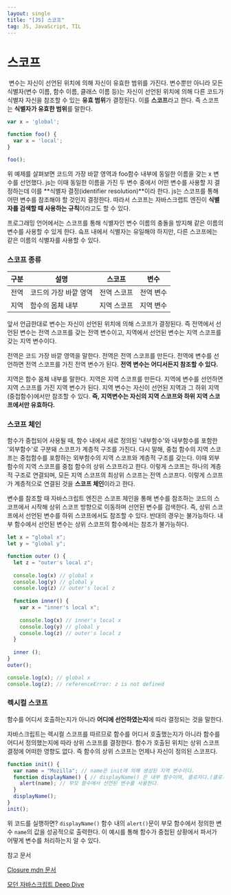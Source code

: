 ```yaml
---
layout: single
title: "[JS] 스코프"
tag: JS, JavaScript, TIL
---
```




# 스코프

​	변수는 자신이 선언된 위치에 의해 자신이 유효한 범위를 가진다. 변수뿐만 아니라 모든 식별자(변수 이름, 함수 이름, 클래스 이름 등)는 자신이 선언된 위치에 의해 다른 코드가 식별자 자신을 참조할 수 있는 **유효 범위**가 결정된다. 이를 **스코프**라고 한다. 즉 스코프는 **식별자가 유효한 범위**를 말한다. 



```js
var x = 'global';

function foo() {
  var x = 'local';
}

foo();
```

위 예제를 살펴보면 코드의 가장 바깥 영역과 foo함수 내부에 동일한 이름을 갖는 x 변수를 선언했다. js는 이때 동일한 이름을 가진 두 변수 중에서 어떤 변수를 사용할 지 결정하는데 이를 **식별자 결정(identifier resolution)**이라 한다. js는 스코프를 통해 어떤 변수를 참조해야 할 것인지 결정한다. 따라서 스코프는 자바스크랩트 엔진이 **식별자를 검색할 때 사용하는 규칙**이라고도 할 수 있다.



프로그래밍 언어에서는 스코프를 통해 식별자인 변수 이름의 충돌을 방지해 같은 이름의 변수를 사용할 수 있게 한다. 슼프 내에서 식별자는 유일해야 하지만, 다른 스코프에는 같은 이름의 식별자를 사용할 수 있다.



### 스코프 종류

| 구분 | 설명                  | 스코프      | 변수      |
| ---- | --------------------- | ----------- | --------- |
| 전역 | 코드의 가장 바깥 영역 | 전역 스코프 | 전역 변수 |
| 지역 | 함수의 몸체 내부      | 지역 스코프 | 지역 변수 |

앞서 언급한대로 변수는 자신이 선언된 위치에 의해 스코프가 결정된다. 즉 전역에서 선언된 변수는 전역 스코프를 갖는 전역 변수이고, 지역에서 선언된 변수는 지역 스코프를 갖는 지역 변수이다. 



전역은 코드 가장 바깥 영역을 말한다. 전역은 전역 스코프를 만든다. 전역에 변수를 선언하면 전역 스코프를 가진 전역 변수가 된다. **전역 변수는 어디서든지 참조할 수 있다.**

지역은 함수 몸체 내부를 말한다. 지역은 지역 스코프를 만든다. 지역에 변수를 선언하면 지역 스코프를 가진 지역 변수가 된다. 지역 변수는 자신이 선언된 지역과 그 하위 지역(중첩함수)에서만 참조할 수 있다. **즉, 지역변수는 자신의 지역 스코프와 하위 지역 스코프에서만 유효하다.**



### 스코프 체인

함수가 중첩되어 사용될 때, 함수 내에서 새로 정의된 '내부함수'와 내부함수를 포함한 '외부함수'로 구분돼 스코프가 계층적 구조를 가진다. 다시 말해, 중첩 함수의 지역 스코프는 중첩함수를 포함하는 외부함수의 지역 스코프와 계층적 구조를 갖는다. 이때 외부 함수의 지역 스코프를 중첩 함수의 상위 스코프라고 한다. 이렇게 스코프는 하나의 계층적 구조로 연결되며, 모든 지역 스코프의 최상위 스코프는 전역 스코프다. 이렇게 스코프가 계층적으로 연결된 것을 **스코프 체인**이라고 한다.



변수를 참조할 때 자바스크립트 엔진은 스코프 체인을 통해 변수를 참조하는 코드의 스코프에서 시작해 상위 스코프 방향으로 이동하며 선언된 변수를 검색한다. 즉, 상위 스코프에서 선언된 변수를 하위 스코프에서도 참조할 수 있다. 반대의 경우는 불가능하다. 내부 함수에서 선언된 변수는 상위 스코프의 함수에서는 참조가 불가능하다.  

```js
let x = "global x";
let y = "global y";

function outer () {
  let z = "outer's local z";
  
  console.log(x) // global x
  console.log(y) // global y
  console.log(z) // outer's local z
  
  function inner() {
    var x = "inner's local x";
    
    console.log(x) // inner's local x
    console.log(y) // global y
    console.log(z) // outer's local z
  }
  
  inner ();
}
outer();

console.log(x); // global x
console.log(z); // referenceError: z is not defined
```





### 렉시컬 스코프

함수를 어디서 호출하는지가 아니라 **어디에 선언하였는지**에 따라 결정되는 것을 말한다. 

자바스크립트는 렉시컬 스코프를 따르므로 함수를 어디서 호출했는지가 아니라 함수를 어디서 정의했는지에 따라 상위 스코프를 결정한다. 함수가 호출된 위치는 상위 스코프 결정에 어떠한 영향도 없다. 즉 함수의 상위 스코프는 언제나 자신이 정의된 스코프다.

```js
function init() {
  var name = "Mozilla"; // name은 init에 의해 생성된 지역 변수이다.
  function displayName() { // displayName() 은 내부 함수이며, 클로저다.(클로저는 다음 포스팅에서 설명할 예정)
    alert(name); // 부모 함수에서 선언된 변수를 사용한다.
  }
  displayName();
}
init();
```

위 코드를 실행하면? `displayName()` 함수 내의 `alert()`문이 부모 함수에서 정의한 변수 `name`의 값을 성공적으로 출력한다. 이 예시를 통해 함수가 중첩된 상황에서 파서가 어떻게 변수를 처리하는지 알 수 있다. 





참고 문서

[Closure mdn 문서](https://developer.mozilla.org/ko/docs/Web/JavaScript/Closures)

[모던 자바스크립트 Deep Dive](http://www.kyobobook.co.kr/product/detailViewKor.laf?ejkGb=KOR&mallGb=KOR&barcode=9791158392239&orderClick=LEa&Kc=)
